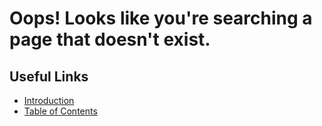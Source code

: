 # Oops! Looks like you're searching a page that doesn't exist.

## Useful Links

- [Introduction](/docs/intro)
- [Table of Contents](/docs/table)
